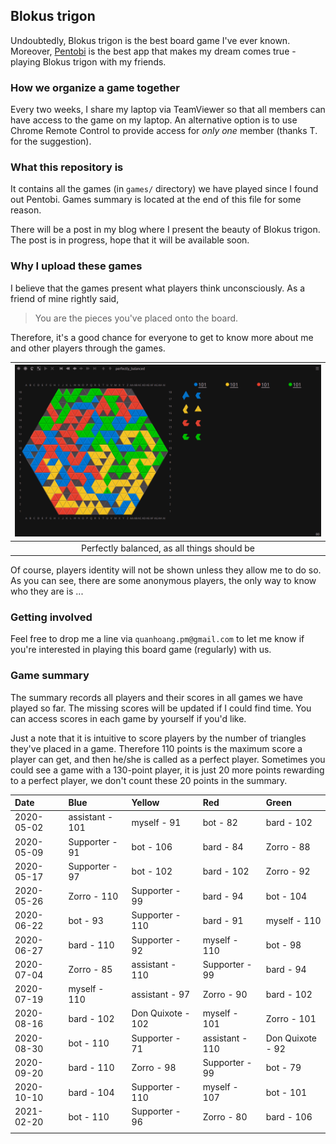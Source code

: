 ## Blokus trigon

Undoubtedly, Blokus trigon is the best board game I've ever known. Moreover, [Pentobi](https://pentobi.sourceforge.io/) is the best app that makes my dream comes true - playing Blokus trigon with my friends.

### How we organize a game together

Every two weeks, I share my laptop via TeamViewer so that all members can have access to the game on my laptop. An alternative option is to use Chrome Remote Control to provide access for _only one_ member (thanks T. for the suggestion).

### What this repository is

It contains all the games (in `games/` directory) we have played since I found out Pentobi. Games summary is located at the end of this file for some reason.

There will be a post in my blog where I present the beauty of Blokus trigon. The post is in progress, hope that it will be available soon.

### Why I upload these games

I believe that the games present what players think unconsciously. As a friend of mine rightly said,
> You are the pieces you've placed onto the board.

Therefore, it's a good chance for everyone to get to know more about me and other players through the games.

| ![](/screenshots/a_perfectly_balanced_game.png) |
|:-----------------------------------------------:|
|   Perfectly balanced, as all things should be   |

Of course, players identity will not be shown unless they allow me to do so. As you can see, there are some anonymous players, the only way to know who they are is ...

### Getting involved

Feel free to drop me a line via `quanhoang.pm@gmail.com` to let me know if you're interested in playing this board game (regularly) with us.

### Game summary

The summary records all players and their scores in all games we have played so far. The missing scores will be updated if I could find time. You can access scores in each game by yourself if you'd like.

Just a note that it is intuitive to score players by the number of triangles they've placed in a game. Therefore 110 points is the maximum score a player can get, and then he/she is called as a perfect player. Sometimes you could see a game with a 130-point player, it is just 20 more points rewarding to a perfect player, we don't count these 20 points in the summary.

| Date       | Blue            | Yellow            | Red             | Green            |
|:-----------|:----------------|:------------------|:----------------|:-----------------|
| 2020-05-02 | assistant - 101 | myself - 91       | bot - 82        | bard - 102       |
| 2020-05-09 | Supporter - 91  | bot - 106         | bard - 84       | Zorro - 88       |
| 2020-05-17 | Supporter - 97  | bot - 102         | bard - 102      | Zorro - 92       |
| 2020-05-26 | Zorro - 110     | Supporter - 99    | bard - 94       | bot - 104        |
| 2020-06-22 | bot - 93        | Supporter - 110   | bard - 91       | myself - 110     |
| 2020-06-27 | bard - 110      | Supporter - 92    | myself - 110    | bot - 98         |
| 2020-07-04 | Zorro - 85      | assistant - 110   | Supporter - 99  | bard - 94        |
| 2020-07-19 | myself - 110    | assistant - 97    | Zorro - 90      | bard - 102       |
| 2020-08-16 | bard - 102      | Don Quixote - 102 | myself - 101    | Zorro - 101      |
| 2020-08-30 | bot - 110       | Supporter - 71    | assistant - 110 | Don Quixote - 92 |
| 2020-09-20 | bard - 110      | Zorro - 98        | Supporter - 99  | bot - 79         |
| 2020-10-10 | bard - 104      | Supporter - 110   | myself - 107    | bot - 101        |
| 2021-02-20 | bot - 110       | Supporter - 96    | Zorro - 80      | bard - 106       |
|            |                 |                   |                 |                  |
